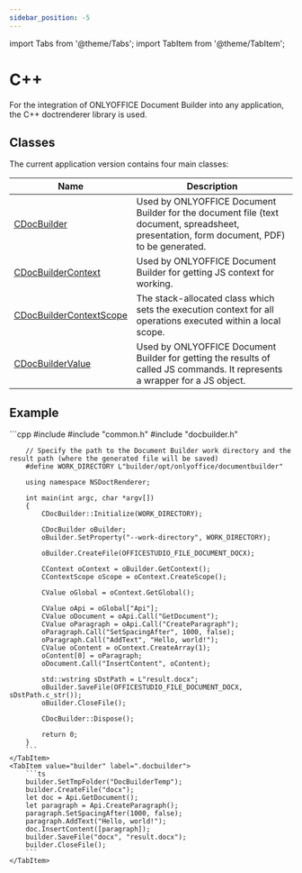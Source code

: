 ```yaml
---
sidebar_position: -5
---
```


import Tabs from '@theme/Tabs';
import TabItem from '@theme/TabItem';

# C++

For the integration of ONLYOFFICE Document Builder into any application, the C++ doctrenderer library is used.

## Classes

The current application version contains four main classes:

| **Name**                                                                      | **Description**                                                                                                                           |
| ----------------------------------------------------------------------------- | ----------------------------------------------------------------------------------------------------------------------------------------- |
| [CDocBuilder](CDocBuilder/CDocBuilder.md)                                     | Used by ONLYOFFICE Document Builder for the document file (text document, spreadsheet, presentation, form document, PDF) to be generated. |
| [CDocBuilderContext](CDocBuilderContext/CDocBuilderContext.md)                | Used by ONLYOFFICE Document Builder for getting JS context for working.                                                                   |
| [CDocBuilderContextScope](CDocBuilderContextScope/CDocBuilderContextScope.md) | The stack-allocated class which sets the execution context for all operations executed within a local scope.                              |
| [CDocBuilderValue](CDocBuilderValue/CDocBuilderValue.md)                      | Used by ONLYOFFICE Document Builder for getting the results of called JS commands. It represents a wrapper for a JS object.               |

## Example

<Tabs>
    <TabItem value="cpp" label="C++">
        ```cpp
        #include <string>
        #include "common.h"
        #include "docbuilder.h"

        // Specify the path to the Document Builder work directory and the result path (where the generated file will be saved)
        #define WORK_DIRECTORY L"builder/opt/onlyoffice/documentbuilder"

        using namespace NSDoctRenderer;

        int main(int argc, char *argv[])
        {
            CDocBuilder::Initialize(WORK_DIRECTORY);

            CDocBuilder oBuilder;
            oBuilder.SetProperty("--work-directory", WORK_DIRECTORY);

            oBuilder.CreateFile(OFFICESTUDIO_FILE_DOCUMENT_DOCX);

            CContext oContext = oBuilder.GetContext();
            CContextScope oScope = oContext.CreateScope();

            CValue oGlobal = oContext.GetGlobal();

            CValue oApi = oGlobal["Api"];
            CValue oDocument = oApi.Call("GetDocument");
            CValue oParagraph = oApi.Call("CreateParagraph");
            oParagraph.Call("SetSpacingAfter", 1000, false);
            oParagraph.Call("AddText", "Hello, world!");
            CValue oContent = oContext.CreateArray(1);
            oContent[0] = oParagraph;
            oDocument.Call("InsertContent", oContent);

            std::wstring sDstPath = L"result.docx";
            oBuilder.SaveFile(OFFICESTUDIO_FILE_DOCUMENT_DOCX, sDstPath.c_str());
            oBuilder.CloseFile();

            CDocBuilder::Dispose();

            return 0;
        }
        ```
    </TabItem>
    <TabItem value="builder" label=".docbuilder">
        ```ts
        builder.SetTmpFolder("DocBuilderTemp");
        builder.CreateFile("docx");
        let doc = Api.GetDocument();
        let paragraph = Api.CreateParagraph();
        paragraph.SetSpacingAfter(1000, false);
        paragraph.AddText("Hello, world!");
        doc.InsertContent([paragraph]);
        builder.SaveFile("docx", "result.docx");
        builder.CloseFile();
        ```
    </TabItem>
</Tabs>
